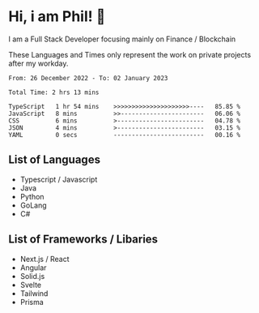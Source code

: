 # Hi, i am Phil! 👋
I am a Full Stack Developer focusing mainly on Finance / Blockchain

These Languages and Times only represent the work on private projects after my workday.
<!--START_SECTION:waka-->

```text
From: 26 December 2022 - To: 02 January 2023

Total Time: 2 hrs 13 mins

TypeScript   1 hr 54 mins    >>>>>>>>>>>>>>>>>>>>>----   85.85 %
JavaScript   8 mins          >>-----------------------   06.06 %
CSS          6 mins          >------------------------   04.78 %
JSON         4 mins          >------------------------   03.15 %
YAML         0 secs          -------------------------   00.16 %
```

<!--END_SECTION:waka-->

## List of Languages
- Typescript / Javascript
- Java
- Python
- GoLang
- C#

## List of Frameworks / Libaries
- Next.js / React
- Angular
- Solid.js
- Svelte
- Tailwind
- Prisma
